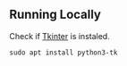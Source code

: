 ## Running Locally

Check if [Tkinter](https://www.pythonguis.com/installation/install-tkinter-linux/) is instaled.

```
sudo apt install python3-tk
```
